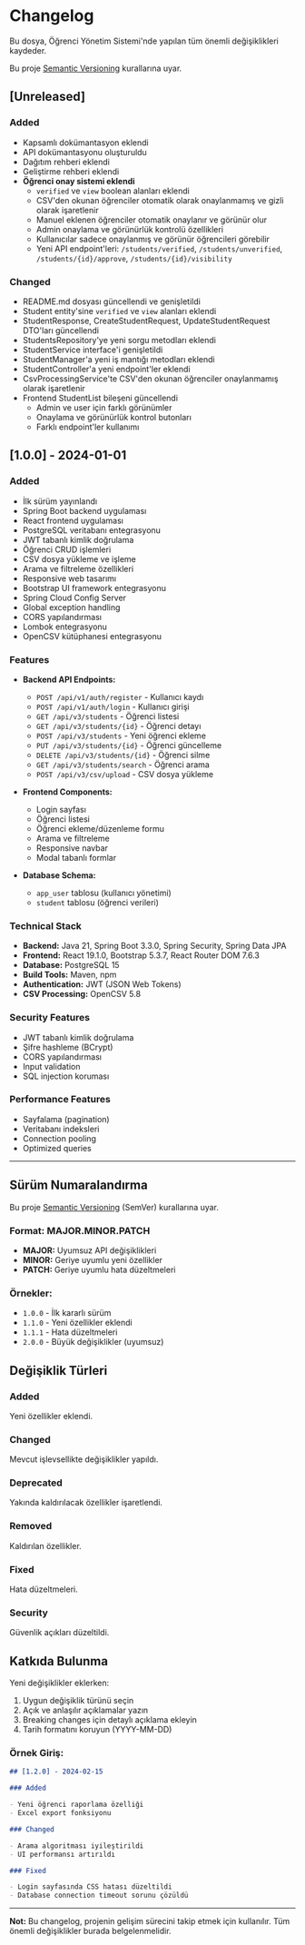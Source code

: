 # Changelog

Bu dosya, Öğrenci Yönetim Sistemi'nde yapılan tüm önemli değişiklikleri kaydeder.

Bu proje [Semantic Versioning](https://semver.org/lang/tr/) kurallarına uyar.

## [Unreleased]

### Added

- Kapsamlı dokümantasyon eklendi
- API dokümantasyonu oluşturuldu
- Dağıtım rehberi eklendi
- Geliştirme rehberi eklendi
- **Öğrenci onay sistemi eklendi**
  - `verified` ve `view` boolean alanları eklendi
  - CSV'den okunan öğrenciler otomatik olarak onaylanmamış ve gizli olarak işaretlenir
  - Manuel eklenen öğrenciler otomatik onaylanır ve görünür olur
  - Admin onaylama ve görünürlük kontrolü özellikleri
  - Kullanıcılar sadece onaylanmış ve görünür öğrencileri görebilir
  - Yeni API endpoint'leri: `/students/verified`, `/students/unverified`, `/students/{id}/approve`, `/students/{id}/visibility`

### Changed

- README.md dosyası güncellendi ve genişletildi
- Student entity'sine `verified` ve `view` alanları eklendi
- StudentResponse, CreateStudentRequest, UpdateStudentRequest DTO'ları güncellendi
- StudentsRepository'ye yeni sorgu metodları eklendi
- StudentService interface'i genişletildi
- StudentManager'a yeni iş mantığı metodları eklendi
- StudentController'a yeni endpoint'ler eklendi
- CsvProcessingService'te CSV'den okunan öğrenciler onaylanmamış olarak işaretlenir
- Frontend StudentList bileşeni güncellendi
  - Admin ve user için farklı görünümler
  - Onaylama ve görünürlük kontrol butonları
  - Farklı endpoint'ler kullanımı

## [1.0.0] - 2024-01-01

### Added

- İlk sürüm yayınlandı
- Spring Boot backend uygulaması
- React frontend uygulaması
- PostgreSQL veritabanı entegrasyonu
- JWT tabanlı kimlik doğrulama
- Öğrenci CRUD işlemleri
- CSV dosya yükleme ve işleme
- Arama ve filtreleme özellikleri
- Responsive web tasarımı
- Bootstrap UI framework entegrasyonu
- Spring Cloud Config Server
- Global exception handling
- CORS yapılandırması
- Lombok entegrasyonu
- OpenCSV kütüphanesi entegrasyonu

### Features

- **Backend API Endpoints:**

  - `POST /api/v1/auth/register` - Kullanıcı kaydı
  - `POST /api/v1/auth/login` - Kullanıcı girişi
  - `GET /api/v3/students` - Öğrenci listesi
  - `GET /api/v3/students/{id}` - Öğrenci detayı
  - `POST /api/v3/students` - Yeni öğrenci ekleme
  - `PUT /api/v3/students/{id}` - Öğrenci güncelleme
  - `DELETE /api/v3/students/{id}` - Öğrenci silme
  - `GET /api/v3/students/search` - Öğrenci arama
  - `POST /api/v3/csv/upload` - CSV dosya yükleme

- **Frontend Components:**

  - Login sayfası
  - Öğrenci listesi
  - Öğrenci ekleme/düzenleme formu
  - Arama ve filtreleme
  - Responsive navbar
  - Modal tabanlı formlar

- **Database Schema:**
  - `app_user` tablosu (kullanıcı yönetimi)
  - `student` tablosu (öğrenci verileri)

### Technical Stack

- **Backend:** Java 21, Spring Boot 3.3.0, Spring Security, Spring Data JPA
- **Frontend:** React 19.1.0, Bootstrap 5.3.7, React Router DOM 7.6.3
- **Database:** PostgreSQL 15
- **Build Tools:** Maven, npm
- **Authentication:** JWT (JSON Web Tokens)
- **CSV Processing:** OpenCSV 5.8

### Security Features

- JWT tabanlı kimlik doğrulama
- Şifre hashleme (BCrypt)
- CORS yapılandırması
- Input validation
- SQL injection koruması

### Performance Features

- Sayfalama (pagination)
- Veritabanı indeksleri
- Connection pooling
- Optimized queries

---

## Sürüm Numaralandırma

Bu proje [Semantic Versioning](https://semver.org/lang/tr/) (SemVer) kurallarına uyar.

### Format: MAJOR.MINOR.PATCH

- **MAJOR:** Uyumsuz API değişiklikleri
- **MINOR:** Geriye uyumlu yeni özellikler
- **PATCH:** Geriye uyumlu hata düzeltmeleri

### Örnekler:

- `1.0.0` - İlk kararlı sürüm
- `1.1.0` - Yeni özellikler eklendi
- `1.1.1` - Hata düzeltmeleri
- `2.0.0` - Büyük değişiklikler (uyumsuz)

## Değişiklik Türleri

### Added

Yeni özellikler eklendi.

### Changed

Mevcut işlevsellikte değişiklikler yapıldı.

### Deprecated

Yakında kaldırılacak özellikler işaretlendi.

### Removed

Kaldırılan özellikler.

### Fixed

Hata düzeltmeleri.

### Security

Güvenlik açıkları düzeltildi.

## Katkıda Bulunma

Yeni değişiklikler eklerken:

1. Uygun değişiklik türünü seçin
2. Açık ve anlaşılır açıklamalar yazın
3. Breaking changes için detaylı açıklama ekleyin
4. Tarih formatını koruyun (YYYY-MM-DD)

### Örnek Giriş:

```markdown
## [1.2.0] - 2024-02-15

### Added

- Yeni öğrenci raporlama özelliği
- Excel export fonksiyonu

### Changed

- Arama algoritması iyileştirildi
- UI performansı artırıldı

### Fixed

- Login sayfasında CSS hatası düzeltildi
- Database connection timeout sorunu çözüldü
```

---

**Not:** Bu changelog, projenin gelişim sürecini takip etmek için kullanılır. Tüm önemli değişiklikler burada belgelenmelidir.
